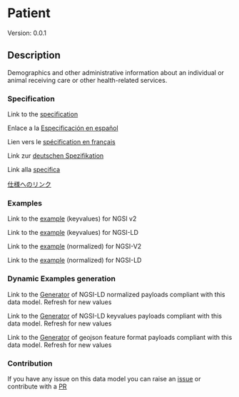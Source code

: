 # Patient
Version: 0.0.1

## Description 

Demographics and other administrative information about an individual or animal receiving care or other health-related services.
### Specification

Link to the [specification](https://github.com/smart-data-models/dataModel.Hl7/blob/master/Patient/doc/spec.md)

Enlace a la [Especificación en español](https://github.com/smart-data-models/dataModel.Hl7/blob/master/Patient/doc/spec_ES.md)

Lien vers le [spécification en français](https://github.com/smart-data-models/dataModel.Hl7/blob/master/Patient/doc/spec_FR.md)

Link zur [deutschen Spezifikation](https://github.com/smart-data-models/dataModel.Hl7/blob/master/Patient/doc/spec_DE.md)

Link alla [specifica](https://github.com/smart-data-models/dataModel.Hl7/blob/master/Patient/doc/spec_IT.md)

[仕様へのリンク](https://github.com/smart-data-models/dataModel.Hl7/blob/master/Patient/doc/spec_JA.md)
### Examples

Link to the [example](https://smart-data-models.github.io/dataModel.Hl7/Patient/examples/example.json) (keyvalues) for NGSI v2

Link to the [example](https://smart-data-models.github.io/dataModel.Hl7/Patient/examples/example.jsonld) (keyvalues) for NGSI-LD

Link to the [example](https://smart-data-models.github.io/dataModel.Hl7/Patient/examples/example-normalized.json) (normalized) for NGSI-V2

Link to the [example](https://smart-data-models.github.io/dataModel.Hl7/Patient/examples/example-normalized.jsonld) (normalized) for NGSI-LD
### Dynamic Examples generation

Link to the [Generator](https://smartdatamodels.org/extra/ngsi-ld_generator.php?schemaUrl=https://raw.githubusercontent.com/smart-data-models/dataModel.Hl7/master/Patient/schema.json&email=info@smartdatamodels.org) of NGSI-LD normalized payloads compliant with this data model. Refresh for new values

Link to the [Generator](https://smartdatamodels.org/extra/ngsi-ld_generator_keyvalues.php?schemaUrl=https://raw.githubusercontent.com/smart-data-models/dataModel.Hl7/master/Patient/schema.json&email=info@smartdatamodels.org) of NGSI-LD keyvalues payloads compliant with this data model. Refresh for new values

Link to the [Generator](https://smartdatamodels.org/extra/geojson_features_generator.php?schemaUrl=https://raw.githubusercontent.com/smart-data-models/dataModel.Hl7/master/Patient/schema.json&email=info@smartdatamodels.org) of geojson feature format payloads compliant with this data model. Refresh for new values
### Contribution

 If you have any issue on this data model you can raise an [issue](https://github.com/smart-data-models/dataModel.Hl7/issues)  or contribute with a [PR](https://github.com/smart-data-models/dataModel.Hl7/pulls)
